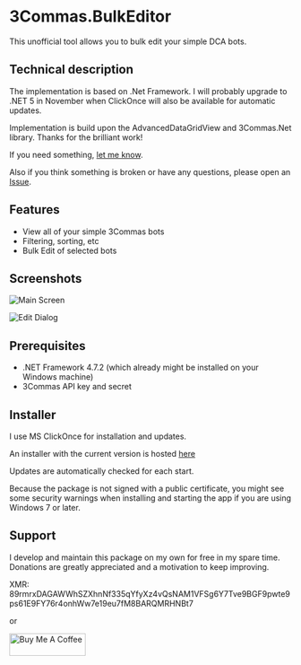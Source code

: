 # 3Commas.BulkEditor

This unofficial tool allows you to bulk edit your simple DCA bots.


## Technical description

The implementation is based on .Net Framework. I will probably upgrade to .NET 5 in November when ClickOnce will also be available for automatic updates.

Implementation is build upon the AdvancedDataGridView and 3Commas.Net library. Thanks for the brilliant work!

If you need something, [let me know](https://github.com/MarcDrexler/3Commas.BulkEditor/issues).

Also if you think something is broken or have any questions, please open an [Issue](https://github.com/MarcDrexler/3Commas.BulkEditor/issues).


## Features

- View all of your simple 3Commas bots
- Filtering, sorting, etc
- Bulk Edit of selected bots

## Screenshots

![Main Screen](https://github.com/MarcDrexler/3Commas.BulkEditor/blob/master/screenshots/Mainscreen.png)

![Edit Dialog](https://github.com/MarcDrexler/3Commas.BulkEditor/blob/master/screenshots/EditDialog.png)

## Prerequisites

- .NET Framework 4.7.2 (which already might be installed on your Windows machine)
- 3Commas API key and secret

## Installer

I use MS ClickOnce for installation and updates.

An installer with the current version is hosted [here](https://marcdrexler.blob.core.windows.net/bulkeditor/BulkEditor.application)

Updates are automatically checked for each start.

Because the package is not signed with a public certificate, you might see some security warnings when installing and starting the app if you are using Windows 7 or later.

## Support

I develop and maintain this package on my own for free in my spare time.
Donations are greatly appreciated and a motivation to keep improving.

XMR: 89rmrxDAGAWWhSZXhnNf335qYfyXz4vQsNAM1VFSg6Y7Tve9BGF9pwte9ps61E9FY76r4onhWw7e19eu7fM8BARQMRHNBt7

or

<a href="https://www.buymeacoffee.com/marcdrexler" target="_blank"><img width="136" height="40" src="https://cdn.buymeacoffee.com/buttons/v2/default-orange.png" alt="Buy Me A Coffee" style="height: 40px !important;width: 136px !important;" ></a>

